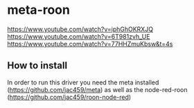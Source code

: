 # meta-roon
https://www.youtube.com/watch?v=iphGhOKRXJQ
https://www.youtube.com/watch?v=6T981zvh_UE
https://www.youtube.com/watch?v=77HHZmuKbsw&t=4s

## How to install
In order to run this driver you need the meta installed (https://github.com/jac459/meta) as well as the node-red-roon (https://github.com/jac459/roon-node-red)

